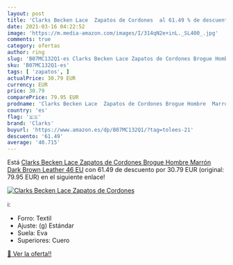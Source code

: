 ```yaml
---
layout: post
title: 'Clarks Becken Lace  Zapatos de Cordones  al 61.49 % de descuento'
date: 2021-03-16 04:22:52
image: 'https://m.media-amazon.com/images/I/314qN2e+inL._SL400_.jpg'
comments: true
category: ofertas
author: ring
slug: 'B07MC132Q1-es Clarks Becken Lace Zapatos de Cordones Brogue Hombre...'
sku: 'B07MC132Q1-es'
tags: [ 'zapatos', ]
actualPrice: 30.79 EUR
currency: EUR
price: 30.79
comparePrice: 79.95 EUR
prodname: 'Clarks Becken Lace  Zapatos de Cordones Brogue Hombre  Marrón  Dark Brown Leather   46 EU'
country: 'es'
flag: '🇪🇸'
brand: 'Clarks'
buyurl: 'https://www.amazon.es/dp/B07MC132Q1/?tag=tolees-21'
descuento: '61.49'
average: '40.715'
---
```


Está [Clarks Becken Lace  Zapatos de Cordones Brogue Hombre  Marrón  Dark Brown Leather   46 EU](https://www.amazon.es/dp/B07MC132Q1/?tag=tolees-21) con 61.49 de descuento por 30.79 EUR (original: 79.95 EUR) en el siguiente enlace!

[![Clarks Becken Lace  Zapatos de Cordones ](https://m.media-amazon.com/images/I/314qN2e+inL._SL400_.jpg)](https://www.amazon.es/dp/B07MC132Q1/?tag=tolees-21)

ℹ️:

- Forro: Textil
- Ajuste: (g) Estándar
- Suela: Eva
- Superiores: Cuero

[🛒 Ver la oferta!!](https://www.amazon.es/dp/B07MC132Q1/?tag=tolees-21)
